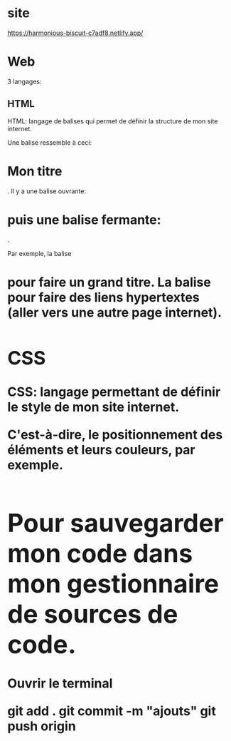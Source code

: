 # site

https://harmonious-biscuit-c7adf8.netlify.app/

# Web

3 langages:

## HTML

HTML: langage de balises qui permet de définir la structure de mon site internet. 

Une balise ressemble à ceci: <h1>Mon titre</h1>. Il y a une balise ouvrante: <h1> puis une balise fermante: </h1>.

Par exemple, la balise <h1> pour faire un grand titre.
La balise <a> pour faire des liens hypertextes (aller vers une autre page internet).

## CSS

CSS: langage permettant de définir le style de mon site internet.

C'est-à-dire, le positionnement des éléments et leurs couleurs, par exemple.

# Pour sauvegarder mon code dans mon gestionnaire de sources de code.

Ouvrir le terminal

git add .
git commit -m "ajouts"
git push origin